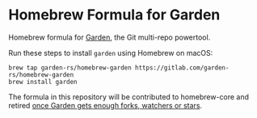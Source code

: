 # Homebrew Formula for Garden

Homebrew formula for [Garden](https://gitlab.com/garden-rs/garden),
the Git multi-repo powertool.

Run these steps to install `garden` using Homebrew on macOS:

    brew tap garden-rs/homebrew-garden https://gitlab.com/garden-rs/homebrew-garden
    brew install garden

The formula in this repository will be contributed to homebrew-core and retired
[once Garden gets enough forks, watchers or stars](https://github.com/Homebrew/homebrew-core/pull/119195).
